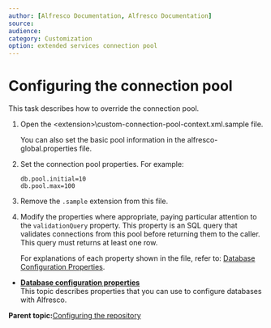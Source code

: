 ```yaml
---
author: [Alfresco Documentation, Alfresco Documentation]
source: 
audience: 
category: Customization
option: extended services connection pool
---
```


# Configuring the connection pool

This task describes how to override the connection pool.

1.  Open the <extension\>\\custom-connection-pool-context.xml.sample file.

    You can also set the basic pool information in the alfresco-global.properties file.

2.  Set the connection pool properties. For example:

    ```
    db.pool.initial=10 
    db.pool.max=100
    ```

3.  Remove the `.sample` extension from this file.

4.  Modify the properties where appropriate, paying particular attention to the `validationQuery` property. This property is an SQL query that validates connections from this pool before returning them to the caller. This query must returns at least one row.

    For explanations of each property shown in the file, refer to: [Database Configuration Properties](../concepts/db-config-properties.md).


-   **[Database configuration properties](../concepts/db-config-properties.md)**  
This topic describes properties that you can use to configure databases with Alfresco.

**Parent topic:**[Configuring the repository](../concepts/intro-core.md)

